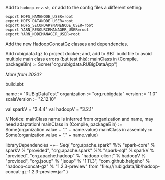 Add to `hadoop-env.sh`, or add to the config files a different setting:

    export HDFS_NAMENODE_USER=root
    export HDFS_DATANODE_USER=root
    export HDFS_SECONDARYNAMENODE_USER=root
    export YARN_RESOURCEMANAGER_USER=root
    export YARN_NODEMANAGER_USER=root

Add the new HadoopConcatGz classes and dependencies.


Add rubigdata.tgz to project docker;
and, add to SBT build file to avoid multiple main class errors (but test this):
mainClass in (Compile, packageBin) := Some("org.rubigdata.RUBigDataApp")

_More from 2020?_



build.sbt:

name            := "RUBigDataTest"
organization    := "org.rubigdata"
version         := "1.0"
scalaVersion    := "2.12.10"

val sparkV      = "2.4.4"
val hadoopV     = "3.2.1"

// Notice: mainClass name is inferred from organization and name, may need adaptation!
mainClass in (Compile, packageBin) := Some(organization.value + "." + name.value)
mainClass in assembly              := Some(organization.value + "." + name.value)

libraryDependencies ++= Seq(
  "org.apache.spark" %% "spark-core" % sparkV % "provided",
  "org.apache.spark" %% "spark-sql"  % sparkV % "provided",
  "org.apache.hadoop" %  "hadoop-client" % hadoopV % "provided",
  "org.jsoup"         % "jsoup"          % "1.11.3",
  "com.github.helgeho" % "hadoop-concat-gz" % "1.2.3-preview" from "file:///rubigdata/lib/hadoop-concat-gz-1.2.3-preview.jar"
)

